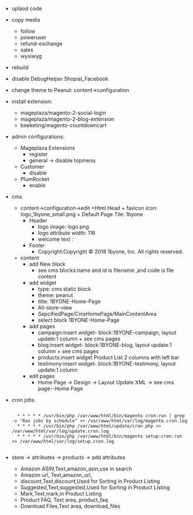 + uplaod code
+ copy media
    + follow
    + poweruser
    + refund-exchange
    + sales
    + wysiwyg
+ rebuild
+ disable DebugHelper Shopial_Facebook
+ change theme to Peanut: content->configuration
+ install extension:  
    + mageplaza/magento-2-social-login
    + mageplaza/magento-2-blog-extension
    + beeketing/magento-countdowncart
+ admin configurations:
    + Mageplaza Extensions
        + register
        + general -> disable topmenu
    + Customer
        + disable
    + PlumRocket
        + enable
+ cms
    + content->configuration->edit
        +Html Head
            + favicon icon: logo_1byone_small.png
            + Default Page Tile: 1byone
        + Header
            + logo image: logo.png
            + logo attribute width: 116
            + welcome text :
        + Footer
            + Copyright:Copyright © 2018 1byone, Inc. All rights reserved.
    + content
        + add New block
            + see cms blocks:name and id is filename ,and code is file content
        + add widget
            + type: cms static block
            + theme: peanut
            + title: 1BYONE-Home-Page
            + All-store-view
            + SepcifiedPage/CmsHomePage/MainContentArea
            + select block 1BYONE-Home-Page
        + add pages
            + campaign:insert widget- block:1BYONE-campaign, layout update:1 column + see cms pages
            + blog:insert widget- block:1BYONE-blog, layout update:1 column + see cms pages
            + products:insert widget Product List 2 columns with left bar
            + testimony:insert widget- block:1BYONE-testimony, layout update:1 column
        + edit pages
            + Home Page -> Design ->  Layout Update XML -> see cms page--Home Page
            
+ cron jobs
    <pre><code>
    * * * * * /usr/bin/php /var/www/html/bin/magento cron:run | grep -v "Ran jobs by schedule" >> /var/www/html/var/log/magento.cron.log
    * * * * * /usr/bin/php /var/www/html/update/cron.php >> /var/www/html/var/log/update.cron.log
    * * * * * /usr/bin/php /var/www/html/bin/magento setup:cron:run >> /var/www/html/var/log/setup.cron.log
    </code></pre>
+ store -> attributes -> products -> add attributes
    + Amazon ASIN,Text,amazon_asin,use in search
    + Amazon url, Text,amazon_url,
    + discount,Text,discount,Used for Sorting in Product Listing
    + Suggested,Text,suggested,Used for Sorting in Product Listing
    + Mark,Text,mark,in Product Listing
    + Product FAQ, Text area, product_faq
    + Download Files,Text area, download_files
    